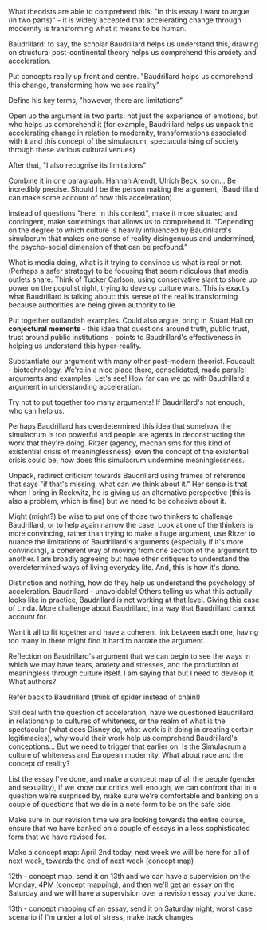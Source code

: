 What theorists are able to comprehend this:
"In this essay I want to argue (in two parts)" - it is widely accepted that accelerating change through modernity is transforming what it means to be human.

Baudrillard: to say, the scholar Baudrillard helps us understand this, drawing on structural post-continental theory helps us comprehend this anxiety and acceleration.

Put concepts really up front and centre. "Baudrillard helps us comprehend this change, transforming how we see reality"

Define his key terms, "however, there are limitations"

Open up the argument in two parts: not just the experience of emotions, but who helps us comprehend it (for example, Baudrillard helps us unpack this accelerating change in relation to modernity, transformations associated with it and this concept of the simulacrum, spectacularising of society through these various cultural venues)

After that, "I also recognise its limitations"

Combine it in one paragraph. Hannah Arendt, Ulrich Beck, so on... Be incredibly precise. Should I be the person making the argument, (Baudrillard can make some account of how this acceleration)

Instead of questions "here, in this context", make it more situated and contingent, make somethings that allows us to comprehend it. "Depending on the degree to which culture is heavily influenced by Baudrillard's simulacrum that makes one sense of reality disingenuous and undermined, the psycho-social dimension of that can be profound."

What is media doing, what is it trying to convince us what is real or not. (Perhaps a safer strategy) to be focusing that seem ridiculous that media outlets share. Think of Tucker Carlson, using conservative slant to shore up power on the populist right, trying to develop culture wars. This is exactly what Baudrillard is talking about: this sense of the real is transforming because authorities are being given authority to lie.

Put together outlandish examples. Could also argue, bring in Stuart Hall on **conjectural moments** - this idea that questions around truth, public trust, trust around public institutions - points to Baudrillard's effectiveness in helping us understand this hyper-reality.

Substantiate our argument with many other post-modern theorist. Foucault - biotechnology. We're in a nice place there, consolidated, made parallel arguments and examples. Let's see! How far can we go with Baudrillard's argument in understanding acceleration.

Try not to put together too many arguments! If Baudrillard's not enough, who can help us.

Perhaps Baudrillard has overdetermined this idea that somehow the simulacrum is too powerful and people are agents in deconstructing the work that they're doing. Ritzer (agency, mechanisms for this kind of existential crisis of meaninglessness), even the concept of the existential crisis could be, how does this simulacrum undermine meaninglessness. 

Unpack, redirect criticism towards Baudrillard using frames of reference that says "if that's missing, what can we think about it." Her sense is that when I bring in Reckwitz, he is giving us an alternative perspective (this is also a problem, which is fine) but we need to be cohesive about it.

Might (might?) be wise to put one of those two thinkers to challenge Baudrillard, or to help again narrow the case. Look at one of the thinkers is more convincing, rather than trying to make a huge argument, use Ritzer to nuance the limitations of Baudrillard's arguments (especially if it's more convincing), a coherent way of moving from one section of the argument to another. I am broadly agreeing but have other critiques to understand the overdetermined ways of living everyday life. And, this is how it's done.

Distinction and nothing, how do they help us understand the psychology of acceleration. Baudrillard - unavoidable! Others telling us what this actually looks like in practice, Baudrillard is not working at that level. Giving this case of Linda. More challenge about Baudrillard, in a way that Baudrillard cannot account for.

Want it all to fit together and have a coherent link between each one, having too many in there might find it hard to narrate the argument.

Reflection on Baudrillard's argument that we can begin to see the ways in which we may have fears, anxiety and stresses, and the production of meaningless through culture itself. I am saying that but I need to develop it. What authors?

Refer back to Baudrillard (think of spider instead of chain!)

Still deal with the question of acceleration, have we questioned Baudrillard in relationship to cultures of whiteness, or the realm of what is the spectacular (what does Disney do, what work is it doing in creating certain legitimacies), why would their work help us comprehend Baudrillard's conceptions... But we need to trigger that earlier on. Is the Simulacrum a culture of whiteness and European modernity. What about race and the concept of reality?

List the essay I've done, and make a concept map of all the people (gender and sexuality), if we know our critics well enough, we can confront that in a question we're surprised by, make sure we're comfortable and banking on a couple of questions that we do in a note form to be on the safe side

Make sure in our revision time we are looking towards the entire course, ensure that we have banked on a couple of essays in a less sophisticated form that we have revised for.

Make a concept map: April 2nd today, next week we will be here for all of next week, towards the end of next week (concept map)

12th - concept map, send it on 13th and we can have a supervision on the Monday, 4PM (concept mapping), and then we'll get an essay on the Saturday and we will have a supervision over a revision essay you've done.

13th - concept mapping of an essay, send it on Saturday night, worst case scenario if I'm under a lot of stress, make track changes

